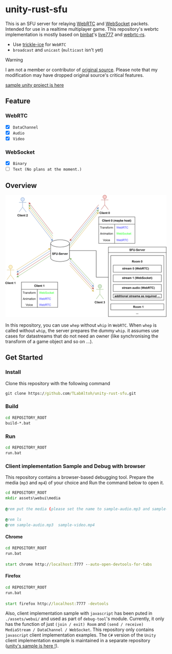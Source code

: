 # unity-rust-sfu
This is an SFU server for relaying [WebRTC](https://webrtc.org/?hl=en) and [WebSocket](https://developer.mozilla.org/en-US/docs/Web/API/WebSockets_API) packets. Intended for use in a realtime multiplayer game. This repository's webrtc implementation is mostly based on [binbat](https://github.com/binbat)'s [live777](https://github.com/binbat/live777) and [webrtc-rs](https://github.com/webrtc-rs/webrtc). 

- Use [trickle-ice](https://webrtc.github.io/samples/src/content/peerconnection/trickle-ice/) for ```WebRTC```
- ```broadcast``` and ```unicast``` (```multicast``` isn't yet)

> [!WARNING]  
> I am not a member or contributor of [original source](https://github.com/binbat/live777). Please note that my modification may have dropped original source's critical features. 

[sample unity project is here](https://github.com/TLabAltoh/Unity-SFU-Integration.git)

## Feature
### WebRTC
- [x] ```DataChannel```
- [x] ```Audio```
- [x] ```Video```
### WebSocket
- [x] ```Binary```
- [ ] ```Text (No plans at the moment.)```

## Overview
<img src="media/graph.0.drawio.svg" width="512"></img>

In this repository, you can use ```whep``` without ```whip``` in ```WebRTC```. When ```whep``` is called without ```whip```, the server prepares the dummy ```whip```. it assumes use cases for datastreams that do not need an owner (like synchronising the transform of a game object and so on ...).

## Get Started

### Install
Clone this repository with the following command
```bat
git clone https://github.com/TLabAltoh/unity-rust-sfu.git
```

### Build
```bat
cd REPOSITORY_ROOT
build-*.bat
```

### Run

```bat
cd REPOSITORY_ROOT
run.bat
```

### Client implementation Sample and Debug with browser
This repository contains a browser-based debugging tool. Prepare the media (```mp3``` and ```mp4```) of your choice and Run the command below to open it.

```bat
cd REPOSITORY_ROOT
mkdir assets\webui\media

@rem put the media (please set the name to sample-audio.mp3 and sample-video.mp4) of your choice. 

@rem ls
@rem sample-audio.mp3  sample-video.mp4
```

#### Chrome
```bat
cd REPOSITORY_ROOT
run.bat

start chrome http://localhost:7777 --auto-open-devtools-for-tabs
```

#### Firefox
```bat
cd REPOSITORY_ROOT
run.bat

start firefox http://localhost:7777 -devtools
```

Also, client implementation sample with ```javascript``` has been puted in ```./assets/webui/``` and used as part of ```debug-tool```'s module. Currently, it only has the function of just ```(join / exit) Room``` and ```(send / receive) MediaStream / DataChannel / WebSocket```. This repository only contains ```javascript``` client implementation examples. The ```C#``` version of the ```Unity``` client implementation example is maintained in a separate repository ([unity's sample is here !](https://github.com/TLabAltoh/Unity-SFU-Integration.git)).